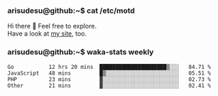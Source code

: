 ### arisudesu@github:~$ cat /etc/motd

Hi there 👋  Feel free to explore.  
Have a look at [my site](https://arisu.dev), too.

### arisudesu@github:~$ waka-stats weekly
<!--START_SECTION:waka-->

```text
Go           12 hrs 20 mins  █████████████████████▒░░░   84.71 %
JavaScript   48 mins         █▒░░░░░░░░░░░░░░░░░░░░░░░   05.51 %
PHP          23 mins         ▓░░░░░░░░░░░░░░░░░░░░░░░░   02.73 %
Other        21 mins         ▓░░░░░░░░░░░░░░░░░░░░░░░░   02.41 %
```

<!--END_SECTION:waka-->
